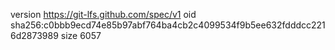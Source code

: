version https://git-lfs.github.com/spec/v1
oid sha256:c0bbb9ecd74e85b97abf764ba4cb2c4099534f9b5ee632fdddcc2216d2873989
size 6057
